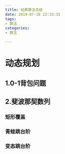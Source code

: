 ```yaml
---
title: 经典算法总结
date: 2019-07-18 22:33:31
tags: 
- 算法
categories:
- 算法

---
```


# 动态规划

## 1.0-1背包问题



## 2.斐波那契数列



### 矩形覆盖



### 青蛙跳台阶



### 变态跳台阶

